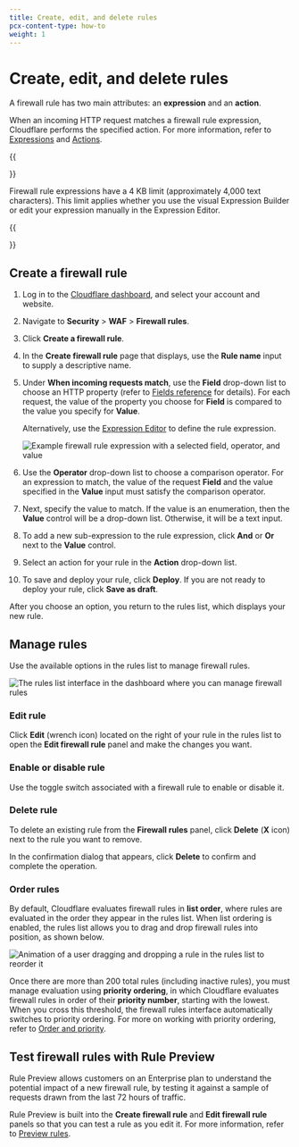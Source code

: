```yaml
---
title: Create, edit, and delete rules
pcx-content-type: how-to
weight: 1
---
```


# Create, edit, and delete rules

A firewall rule has two main attributes: an **expression** and an **action**.

When an incoming HTTP request matches a firewall rule expression, Cloudflare performs the specified action. For more information, refer to [Expressions](/ruleset-engine/rules-language/expressions/) and [Actions](/firewall/cf-firewall-rules/actions/).

{{<Aside type="warning" header="Important">}}

Firewall rule expressions have a 4 KB limit (approximately 4,000 text characters). This limit applies whether you use the visual Expression Builder or edit your expression manually in the Expression Editor.

{{</Aside>}}

## Create a firewall rule

1. Log in to the [Cloudflare dashboard](https://dash.cloudflare.com/), and select your account and website.

1. Navigate to **Security** > **WAF** > **Firewall rules**.

1. Click **Create a firewall rule**.

1. In the **Create firewall rule** page that displays, use the **Rule name** input to supply a descriptive name.

1. Under **When incoming requests match**, use the **Field** drop-down list to choose an HTTP property (refer to [Fields reference](/ruleset-engine/rules-language/fields/) for details). For each request, the value of the property you choose for **Field** is compared to the value you specify for **Value**.

    Alternatively, use the [Expression Editor](/firewall/cf-dashboard/edit-expressions/#expression-editor) to define the rule expression.

    ![Example firewall rule expression with a selected field, operator, and value](/firewall/static/firewall-rules-expression-builder-value.png)

1. Use the **Operator** drop-down list to choose a comparison operator. For an expression to match, the value of the request **Field** and the value specified in the **Value** input must satisfy the comparison operator.

1. Next, specify the value to match. If the value is an enumeration, then the **Value** control will be a drop-down list. Otherwise, it will be a text input.

1. To add a new sub-expression to the rule expression, click **And** or **Or** next to the **Value** control.

1. Select an action for your rule in the **Action** drop-down list.

1. To save and deploy your rule, click **Deploy**. If you are not ready to deploy your rule, click **Save as draft**.

After you choose an option, you return to the rules list, which displays your new rule.

## Manage rules

Use the available options in the rules list to manage firewall rules.

![The rules list interface in the dashboard where you can manage firewall rules](/firewall/static/cf-firewall-rules-list.png)

### Edit rule

Click **Edit** (wrench icon) located on the right of your rule in the rules list to open the **Edit firewall rule** panel and make the changes you want.

### Enable or disable rule

Use the toggle switch associated with a firewall rule to enable or disable it.

### Delete rule

To delete an existing rule from the **Firewall rules** panel, click **Delete** (**X** icon) next to the rule you want to remove.

In the confirmation dialog that appears, click **Delete** to confirm and complete the operation.

### Order rules

By default, Cloudflare evaluates firewall rules in **list order**, where rules are evaluated in the order they appear in the rules list. When list ordering is enabled, the rules list allows you to drag and drop firewall rules into position, as shown below.

![Animation of a user dragging and dropping a rule in the rules list to reorder it](/firewall/static/firewall-rules-expression-builder-10.gif)

Once there are more than 200 total rules (including inactive rules), you must manage evaluation using **priority ordering**, in which Cloudflare evaluates firewall rules in order of their **priority number**, starting with the lowest. When you cross this threshold, the firewall rules interface automatically switches to priority ordering. For more on working with priority ordering, refer to [Order and priority](/firewall/cf-firewall-rules/order-priority/).

## Test firewall rules with Rule Preview

Rule Preview allows customers on an Enterprise plan to understand the potential impact of a new firewall rule, by testing it against a sample of requests drawn from the last 72 hours of traffic. 

Rule Preview is built into the **Create firewall rule** and **Edit firewall rule** panels so that you can test a rule as you edit it. For more information, refer to [Preview rules](/firewall/cf-dashboard/rule-preview/).
